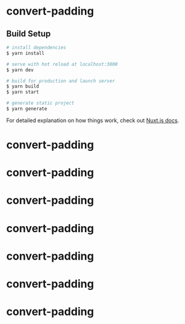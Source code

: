 # convert-padding

## Build Setup

```bash
# install dependencies
$ yarn install

# serve with hot reload at localhost:3000
$ yarn dev

# build for production and launch server
$ yarn build
$ yarn start

# generate static project
$ yarn generate
```

For detailed explanation on how things work, check out [Nuxt.js docs](https://nuxtjs.org).
# convert-padding
# convert-padding
# convert-padding
# convert-padding
# convert-padding
# convert-padding
# convert-padding
